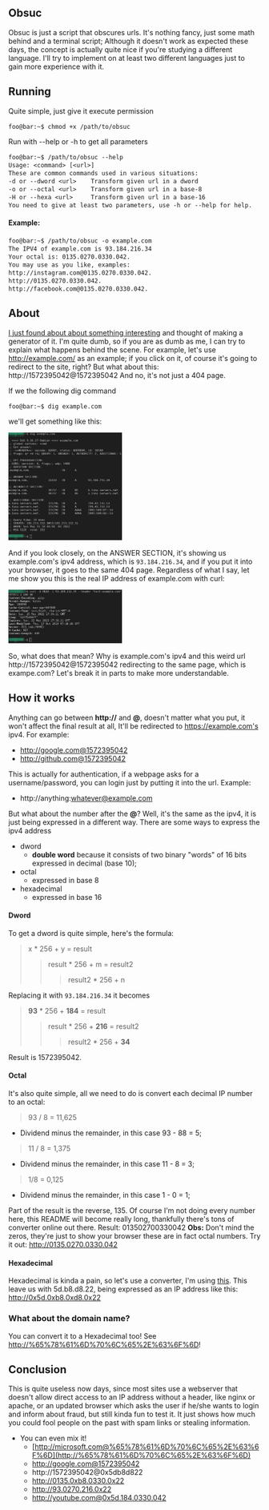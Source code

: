 Obsuc
--------
Obsuc is just a script that obscures urls. It's nothing fancy, just some math behind and a terminal script; Although it doesn't work as expected these days, the concept is actually quite nice if you're studying a different language. I'll try to implement on at least two different languages just to gain more experience with it.

Running
--------
Quite simple, just give it execute permission
```console
foo@bar:~$ chmod +x /path/to/obsuc
```
Run with --help or -h to get all parameters
```console
foo@bar:~$ /path/to/obsuc --help
Usage: <command> [<url>]
These are common commands used in various situations:
-d or --dword <url>    Transform given url in a dword
-o or --octal <url>    Transform given url in a base-8
-H or --hexa <url>     Transform given url in a base-16
You need to give at least two parameters, use -h or --help for help.
```
#### Example:
```console
foo@bar:~$ /path/to/obsuc -o example.com
The IPV4 of example.com is 93.184.216.34
Your octal is: 0135.0270.0330.042.
You may use as you like, examples: 
http://instagram.com@0135.0270.0330.042.
http://0135.0270.0330.042.
http://facebook.com@0135.0270.0330.042.
```
About
--------
[I just found about about something interesting](http://www.pc-help.org/obscure.htm) and thought of making a generator of it.  I'm quite dumb, so if you are as dumb as me, I can try to explain what happens behind the scene.
For example, let's use http://example.com/ as an example; if you click on it, of course it's going to redirect to the site, right? But what about this: http://1572395042@1572395042 
And no, it's not just a 404 page.

If we the following dig command 

```console
foo@bar:~$ dig example.com
```

we'll get  something like this:

<img src="/img/1.png" width="45%" height="45%">


 And if you look closely, on the ANSWER SECTION, it's showing us example.com's ipv4 address, which is ``93.184.216.34``, and if you put it into your browser, it goes to the same 404 page. Regardless of what I say, let me show you this is the real IP address of example.com with curl:

<img src="/img/3.png" width="45%" height="45%">


So, what does that mean? Why is example.com's ipv4 and this weird url http://1572395042@1572395042  redirecting to the same page, which is exampe.com? Let's break it in parts to make more understandable.

## How it works

Anything can go between **http://** and **@**, doesn't matter what you put, it won't affect the final result at all, It'll be redirected to https://example.com's ipv4. 
For example: 
- http://google.com@1572395042 
- http://github.com@1572395042

This is actually for authentication, if a webpage asks for a username/password, you can login just by putting it into the url.
Example:
- http://anything:whatever@example.com

But what about the number after the **@**? Well, it's the same as the ipv4, it is just being expressed in a different way. There are some ways to express the ipv4 address
- dword
	- **double word** because it consists of two binary "words" of 16 bits expressed in decimal (base 10);
- octal
	-  expressed in base 8
- hexadecimal
	- expressed in base 16

#### Dword
To get a dword is quite simple, here's the formula:
> x * 256 + y = result
> >result * 256 + m = result2
> >>result2 * 256 + n

Replacing it with `93.184.216.34` it becomes
> **93**  * 256 + **184** = result
> >result * 256 + **216** = result2
> >>result2 * 256 + **34**

Result is 1572395042.
#### Octal
It's also quite simple, all we need to do is convert each decimal IP number to an octal:
> 93 / 8 = 11,625

- Dividend minus the remainder, in this case 93 - 88 = 5;

> 11 / 8 = 1,375

- Dividend minus the remainder, in this case 11 - 8 = 3;

> 1/8 = 0,125

- Dividend minus the remainder, in this case 1 - 0 = 1;

Part of the result is the reverse, 135. Of course I'm not doing every number here, this README will become really long, thankfully there's tons of converter online out there.
Result: 013502700330042
**Obs:** Don't mind the zeros, they're just to show your browser these are in fact octal numbers. Try it out: http://0135.0270.0330.042

#### Hexadecimal
Hexadecimal is kinda a pain, so let's use a converter, I'm using [this](https://www.rapidtables.com/convert/number/hex-to-decimal.html). This leave us with 5d.b8.d8.22, being expressed as an IP address like this: http://0x5d.0xb8.0xd8.0x22

### What about the domain name?
You can convert it to a Hexadecimal too! See [http://%65%78%61%6D%70%6C%65%2E%63%6F%6D](http://%65%78%61%6D%70%6C%65%2E%63%6F%6D)!

## Conclusion
This is quite useless now days, since most sites use a webserver that doesn't allow direct access to an IP address without a header, like nginx or apache, or an updated browser which asks the user if he/she wants to login and inform about fraud, but still kinda fun to test it. It just shows how much you could fool people on the past with spam links or stealing information.
- You can even mix it!
	- [http://microsoft.com@%65%78%61%6D%70%6C%65%2E%63%6F%6D](http://%65%78%61%6D%70%6C%65%2E%63%6F%6D)
	- http://google.com@1572395042
	- http://1572395042@0x5db8d822
	- http://0135.0xb8.0330.0x22
	- http://93.0270.216.0x22
	- http://youtube.com@0x5d.184.0330.042
